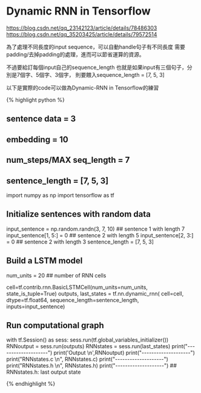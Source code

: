 # Dynamic RNN in Tensorflow

https://blog.csdn.net/qq_23142123/article/details/78486303
https://blog.csdn.net/qq_35203425/article/details/79572514

為了處理不同長度的input sequence，可以自動handle句子有不同長度
需要padding/去掉padding的處理，進而可以節省運算的資源。

不過要給訂每個input自己的sequence_length
也就是如果input有三個句子，分別是7個字、5個字、3個字，
則要餵入sequence_length = [7, 5, 3]

以下是實際的code可以做為Dynamic-RNN in Tensorflow的練習

{% highlight python %}

## sentence data = 3
## embedding = 10
## num_steps/MAX seq_length = 7
## sentence_length = [7, 5, 3] 

import numpy as np
import tensorflow as tf 

## Initialize sentences with random data
input_sentence = np.random.randn(3, 7, 10)
                           ## sentence 1 with length 7
input_sentence[1, 5:] = 0  ## sentence 2 with length 5
input_sentence[2, 3:] = 0  ## sentence 2 with length 3
sentence_length = [7, 5, 3] 

## Build a LSTM model

num_units = 20 ## number of RNN cells

cell=tf.contrib.rnn.BasicLSTMCell(num_units=num_units, state_is_tuple=True)
outputs, last_states = tf.nn.dynamic_rnn(
    cell=cell,
    dtype=tf.float64,
    sequence_length=sentence_length,
    inputs=input_sentence)

## Run computational graph
with tf.Session() as sess:
    sess.run(tf.global_variables_initializer())
    RNNoutput = sess.run(outputs)
    RNNstates = sess.run(last_states)
    print("--------------------")
    print('Output \n',RNNoutput)
    print("--------------------")
    print("RNNstates.c \n", RNNstates.c)
    print("--------------------")
    print("RNNstates.h \n", RNNstates.h)
    print("--------------------")
    ## RNNstates.h: last output state

{% endhighlight %}

